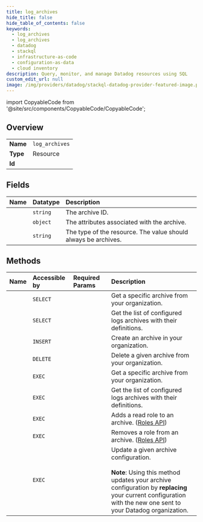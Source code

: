 ```yaml
---
title: log_archives
hide_title: false
hide_table_of_contents: false
keywords:
  - log_archives
  - log_archives
  - datadog    
  - stackql
  - infrastructure-as-code
  - configuration-as-data
  - cloud inventory
description: Query, monitor, and manage Datadog resources using SQL
custom_edit_url: null
image: /img/providers/datadog/stackql-datadog-provider-featured-image.png
---
```


import CopyableCode from '@site/src/components/CopyableCode/CopyableCode';




## Overview
<table><tbody>
<tr><td><b>Name</b></td><td><code>log_archives</code></td></tr>
<tr><td><b>Type</b></td><td>Resource</td></tr>
<tr><td><b>Id</b></td><td><CopyableCode code="datadog.log_archives.log_archives" /></td></tr>
</tbody></table>

## Fields
| Name | Datatype | Description |
|:-----|:---------|:------------|
| <CopyableCode code="id" /> | `string` | The archive ID. |
| <CopyableCode code="attributes" /> | `object` | The attributes associated with the archive. |
| <CopyableCode code="type" /> | `string` | The type of the resource. The value should always be archives. |
## Methods
| Name | Accessible by | Required Params | Description |
|:-----|:--------------|:----------------|:------------|
| <CopyableCode code="get_logs_archive" /> | `SELECT` | <CopyableCode code="archive_id, dd_site" /> | Get a specific archive from your organization. |
| <CopyableCode code="list_logs_archives" /> | `SELECT` | <CopyableCode code="dd_site" /> | Get the list of configured logs archives with their definitions. |
| <CopyableCode code="create_logs_archive" /> | `INSERT` | <CopyableCode code="dd_site" /> | Create an archive in your organization. |
| <CopyableCode code="delete_logs_archive" /> | `DELETE` | <CopyableCode code="archive_id, dd_site" /> | Delete a given archive from your organization. |
| <CopyableCode code="_get_logs_archive" /> | `EXEC` | <CopyableCode code="archive_id, dd_site" /> | Get a specific archive from your organization. |
| <CopyableCode code="_list_logs_archives" /> | `EXEC` | <CopyableCode code="dd_site" /> | Get the list of configured logs archives with their definitions. |
| <CopyableCode code="add_read_role_to_archive" /> | `EXEC` | <CopyableCode code="archive_id, dd_site" /> | Adds a read role to an archive. ([Roles API](https://docs.datadoghq.com/api/v2/roles/)) |
| <CopyableCode code="remove_role_from_archive" /> | `EXEC` | <CopyableCode code="archive_id, dd_site" /> | Removes a role from an archive. ([Roles API](https://docs.datadoghq.com/api/v2/roles/)) |
| <CopyableCode code="update_logs_archive" /> | `EXEC` | <CopyableCode code="archive_id, dd_site" /> | Update a given archive configuration.<br /><br />**Note**: Using this method updates your archive configuration by **replacing**<br />your current configuration with the new one sent to your Datadog organization. |
